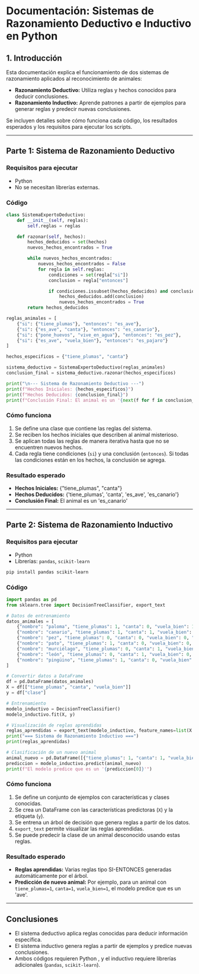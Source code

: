 # Documentación: Sistemas de Razonamiento Deductivo e Inductivo en Python

## 1. Introducción

Esta documentación explica el funcionamiento de dos sistemas de razonamiento aplicados al reconocimiento de animales:

* **Razonamiento Deductivo:** Utiliza reglas y hechos conocidos para deducir conclusiones.
* **Razonamiento Inductivo:** Aprende patrones a partir de ejemplos para generar reglas y predecir nuevas conclusiones.

Se incluyen detalles sobre cómo funciona cada código, los resultados esperados y los requisitos para ejecutar los scripts.

---

## Parte 1: Sistema de Razonamiento Deductivo

### Requisitos para ejecutar

* Python
* No se necesitan librerías externas.

### Código

```python
class SistemaExpertoDeductivo:
    def __init__(self, reglas):
        self.reglas = reglas

    def razonar(self, hechos):
        hechos_deducidos = set(hechos)
        nuevos_hechos_encontrados = True

        while nuevos_hechos_encontrados:
            nuevos_hechos_encontrados = False
            for regla in self.reglas:
                condiciones = set(regla["si"])
                conclusion = regla["entonces"]

                if condiciones.issubset(hechos_deducidos) and conclusion not in hechos_deducidos:
                    hechos_deducidos.add(conclusion)
                    nuevos_hechos_encontrados = True
        return hechos_deducidos

reglas_animales = [
    {"si": {"tiene_plumas"}, "entonces": "es_ave"},
    {"si": {"es_ave", "canta"}, "entonces": "es_canario"},
    {"si": {"pone_huevos", "vive_en_agua"}, "entonces": "es_pez"},
    {"si": {"es_ave", "vuela_bien"}, "entonces": "es_pajaro"}
]

hechos_especificos = {"tiene_plumas", "canta"}

sistema_deductivo = SistemaExpertoDeductivo(reglas_animales)
conclusion_final = sistema_deductivo.razonar(hechos_especificos)

print("\n--- Sistema de Razonamiento Deductivo ---")
print(f"Hechos Iniciales: {hechos_especificos}")
print(f"Hechos Deducidos: {conclusion_final}")
print(f"Conclusión Final: El animal es un '{next(f for f in conclusion_final if f.startswith('es_'))}'")
```

### Cómo funciona

1. Se define una clase que contiene las reglas del sistema.
2. Se reciben los hechos iniciales que describen al animal misterioso.
3. Se aplican todas las reglas de manera iterativa hasta que no se encuentren nuevos hechos.
4. Cada regla tiene condiciones (`si`) y una conclusión (`entonces`). Si todas las condiciones están en los hechos, la conclusión se agrega.

### Resultado esperado

* **Hechos Iniciales:** {"tiene_plumas", "canta"}
* **Hechos Deducidos:** {'tiene_plumas', 'canta', 'es_ave', 'es_canario'}
* **Conclusión Final:** El animal es un 'es_canario'

---

## Parte 2: Sistema de Razonamiento Inductivo

### Requisitos para ejecutar

* Python
* Librerías: `pandas`, `scikit-learn`

```bash
pip install pandas scikit-learn
```

### Código

```python
import pandas as pd
from sklearn.tree import DecisionTreeClassifier, export_text

# Datos de entrenamiento
datos_animales = [
    {"nombre": "paloma", "tiene_plumas": 1, "canta": 0, "vuela_bien": 1, "clase": "ave"},
    {"nombre": "canario", "tiene_plumas": 1, "canta": 1, "vuela_bien": 1, "clase": "ave"},
    {"nombre": "pez", "tiene_plumas": 0, "canta": 0, "vuela_bien": 0, "clase": "pez"},
    {"nombre": "pato", "tiene_plumas": 1, "canta": 0, "vuela_bien": 0, "clase": "ave"},
    {"nombre": "murciélago", "tiene_plumas": 0, "canta": 1, "vuela_bien": 1, "clase": "mamífero"},
    {"nombre": "león", "tiene_plumas": 0, "canta": 1, "vuela_bien": 0, "clase": "mamífero"},
    {"nombre": "pingüino", "tiene_plumas": 1, "canta": 0, "vuela_bien": 0, "clase": "ave"},
]

# Convertir datos a DataFrame
df = pd.DataFrame(datos_animales)
X = df[["tiene_plumas", "canta", "vuela_bien"]]
y = df["clase"]

# Entrenamiento
modelo_inductivo = DecisionTreeClassifier()
modelo_inductivo.fit(X, y)

# Visualización de reglas aprendidas
reglas_aprendidas = export_text(modelo_inductivo, feature_names=list(X.columns))
print("=== Sistema de Razonamiento Inductivo ===")
print(reglas_aprendidas)

# Clasificación de un nuevo animal
animal_nuevo = pd.DataFrame([{"tiene_plumas": 1, "canta": 1, "vuela_bien": 1}])
prediccion = modelo_inductivo.predict(animal_nuevo)
print(f"El modelo predice que es un '{prediccion[0]}'")
```

### Cómo funciona

1. Se define un conjunto de ejemplos con características y clases conocidas.
2. Se crea un DataFrame con las características predictoras (`X`) y la etiqueta (`y`).
3. Se entrena un árbol de decisión que genera reglas a partir de los datos.
4. `export_text` permite visualizar las reglas aprendidas.
5. Se puede predecir la clase de un animal desconocido usando estas reglas.

### Resultado esperado

* **Reglas aprendidas:** Varias reglas tipo SI-ENTONCES generadas automáticamente por el árbol.
* **Predicción de nuevo animal:** Por ejemplo, para un animal con `tiene_plumas=1`, `canta=1`, `vuela_bien=1`, el modelo predice que es un 'ave'.

---

## Conclusiones

* El sistema deductivo aplica reglas conocidas para deducir información específica.
* El sistema inductivo genera reglas a partir de ejemplos y predice nuevas conclusiones.
* Ambos códigos requieren Python , y el inductivo requiere librerías adicionales (`pandas`, `scikit-learn`).
